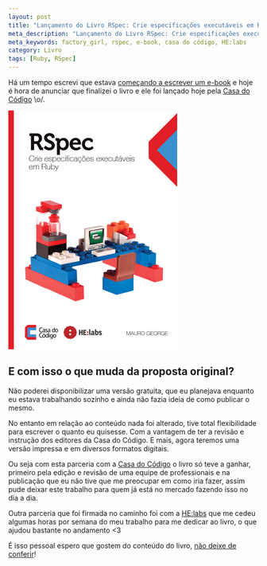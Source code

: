 ```yaml
---
layout: post
title: "Lançamento do Livro RSpec: Crie especificações executáveis em Ruby"
meta_description: "Lançamento do Livro RSpec: Crie especificações executáveis em Ruby do Mauro George"
meta_keywords: factory_girl, rspec, e-book, casa do código, HE:labs
category: Livro
tags: [Ruby, RSpec]
---
```


Há um tempo escrevi que estava [começando a escrever um e-book](/rspec-best-friends-meu-primeiro-e-book.html) e hoje é hora de anunciar que finalizei o livro e ele foi lançado hoje pela [Casa do Código](http://www.casadocodigo.com.br/products/livro-rspec) \o/.

[![Livro RSpec: Crie especificações executáveis em Ruby](/images/2014-08-29/rspec-ebook.png)](http://www.casadocodigo.com.br/products/livro-rspec)

## E com isso o que muda da proposta original?

Não poderei disponibilizar uma versão gratuita, que eu planejava enquanto eu estava trabalhando sozinho e ainda não fazia ideia de como publicar o mesmo.

No entanto em relação ao conteúdo nada foi alterado, tive total flexibilidade para escrever o quanto eu quisesse. Com a vantagem de ter a revisão e instrução dos editores da Casa do Código. E mais, agora teremos uma versão impressa e em diversos formatos digitais.

Ou seja com esta parceria com a [Casa do Código](http://www.casadocodigo.com.br/) o livro só teve a ganhar, primeiro pela edição e revisão de uma equipe de professionais e na publicação que eu não tive que me preocupar em como iria fazer, assim pude deixar este trabalho para quem já está no mercado fazendo isso no dia a dia.

Outra parceria que foi firmada no caminho foi com a [HE:labs](http://helabs.com.br) que me cedeu algumas horas por semana do meu trabalho para me dedicar ao livro, o que ajudou bastante no andamento <3

É isso pessoal espero que gostem do conteúdo do livro, [não deixe de conferir](http://www.casadocodigo.com.br/products/livro-rspec)!
